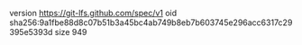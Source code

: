 version https://git-lfs.github.com/spec/v1
oid sha256:9a1fbe88d8c07b51b3a45bc4ab749b8eb7b603745e296acc6317c29395e5393d
size 949
